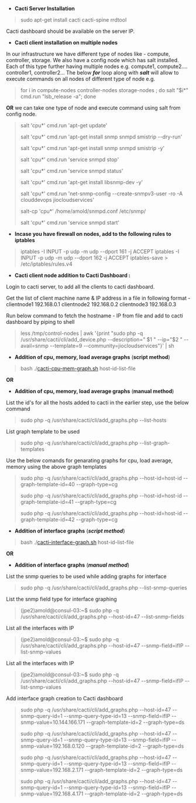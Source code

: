 * **Cacti Server Installation** 

> sudo apt-get install cacti cacti-spine rrdtool

Cacti dashboard should be available on the server IP.

* **Cacti client installation on multiple nodes** 

In our infrastructure we have different type of nodes like - compute, controller, storage. We also have a config node which has salt installed. Each of this type further having multiple nodes e.g. compute1, compute2.... controller1, controller2...
The below ***for*** loop along with ***salt*** will allow to execute commands on all nodes of different type of node e.g.
  
> for i in compute-nodes controller-nodes storage-nodes ; do salt "$i*" cmd.run "lsb_release -a"; done

**OR** we can take one type of node and execute command using salt from config node.

> salt 'cpu*' cmd.run 'apt-get update'
> 
> salt 'cpu*' cmd.run 'apt-get install snmp snmpd smistrip --dry-run'
> 
> salt 'cpu*' cmd.run 'apt-get install snmp snmpd smistrip -y'
> 
> salt 'cpu*' cmd.run 'service snmpd stop'
> 
> salt 'cpu*' cmd.run 'service snmpd status'
> 
> salt 'cpu*' cmd.run 'apt-get install libsnmp-dev -y'
> 
> salt 'cpu*' cmd.run 'net-snmp-config --create-snmpv3-user -ro -A
> clouddevops jiocloudservices'
> 
> salt-cp 'cpu*' /home/amold/snmpd.conf /etc/snmp/
> 
> salt 'cpu*' cmd.run 'service snmpd start'

* **Incase you have firewall on nodes, add to the following rules to iptables**

> iptables -I INPUT -p udp -m udp --dport 161 -j ACCEPT
> iptables -I INPUT -p udp -m udp --dport 162 -j ACCEPT 
> iptables-save > /etc/iptables/rules.v4

 * **Cacti client node addition to Cacti Dashboard :**

Login to cacti server, to add all the clients to cacti dashboard.

Get the list of client machine name & IP address in a file in following format - 
    	clientnode1 <space> 192.168.0.1
    	clientnode2 <space> 192.168.0.2
    	clientnode3 <space> 192.168.0.3

Run below command to fetch the hostname - IP from file and add to cacti dashboard by piping to shell

> less /tmp/control-nodes | awk '{print "sudo php -q
> /usr/share/cacti/cli/add_device.php --description=" \$1 " --ip="$2 "
> --avail=snmp --template=9 --community=jiocloudservices"}' | sh

* **Addition of cpu, memory, load average graphs** (**script method**)

> bash ./[cacti-cpu-mem-graph.sh](https://github.com/amoldighe/cacti-setup-add-graph/blob/master/cacti-cpu-mem-graph.sh)    host-id-list-file

**OR**

* **Addition of cpu, memory, load average graphs** (**manual method**)

List the id's for all the hosts added to cacti in the earlier step, use the below command

> sudo php -q /usr/share/cacti/cli/add_graphs.php --list-hosts

List graph template to be used 

> sudo php -q /usr/share/cacti/cli/add_graphs.php --list-graph-templates

Use the below comands for genarating graphs for cpu, load average, memory using the above graph templates

> sudo php -q /usr/share/cacti/cli/add_graphs.php  --host-id=host-id
> --graph-template-id=40 --graph-type=cg 
> 
> sudo php -q /usr/share/cacti/cli/add_graphs.php  --host-id=host-id
> --graph-template-id=41 --graph-type=cg 
> 
> sudo php -q /usr/share/cacti/cli/add_graphs.php  --host-id=host-id
> --graph-template-id=42 --graph-type=cg

* **Addition of interface graphs** (***script method***)

> bash ./[cacti-interface-graph.sh](https://github.com/amoldighe/cacti-setup-add-graph/blob/master/cacti-interface-graph.sh)   host-id-list-file

**OR**

* **Addition of interface graphs** (***manual method***)

List the snmp queries to be used while adding graphs for interface 

> sudo php -q /usr/share/cacti/cli/add_graphs.php --list-snmp-queries

List the snmp field type for interface graphing

> (jpe2)amold@consul-03:~$ sudo php -q /usr/share/cacti/cli/add_graphs.php --host-id=47 --list-snmp-fields

List all the interfaces with IP

> (jpe2)amold@consul-03:~$ sudo php -q /usr/share/cacti/cli/add_graphs.php --host-id=47 --snmp-field=ifIP --list-snmp-values 

List all the interfaces with IP

> (jpe2)amold@consul-03:~$ sudo php -q /usr/share/cacti/cli/add_graphs.php --host-id=47 --snmp-field=ifIP --list-snmp-values 

Add interface graph creation to Cacti dashboard

> sudo php -q /usr/share/cacti/cli/add_graphs.php --host-id=47
> --snmp-query-id=1 --snmp-query-type-id=13 --snmp-field=ifIP --snmp-value=10.144.166.171 --graph-template-id=2 --graph-type=ds
> 
> sudo php -q /usr/share/cacti/cli/add_graphs.php --host-id=47
> --snmp-query-id=1 --snmp-query-type-id=13 --snmp-field=ifIP --snmp-value=192.168.0.120 --graph-template-id=2 --graph-type=ds
> 
> sudo php -q /usr/share/cacti/cli/add_graphs.php --host-id=47
> --snmp-query-id=1 --snmp-query-type-id=13 --snmp-field=ifIP --snmp-value=192.168.2.171 --graph-template-id=2 --graph-type=ds
> 
> sudo php -q /usr/share/cacti/cli/add_graphs.php --host-id=47
> --snmp-query-id=1 --snmp-query-type-id=13 --snmp-field=ifIP --snmp-value=192.168.4.171 --graph-template-id=2 --graph-type=ds
